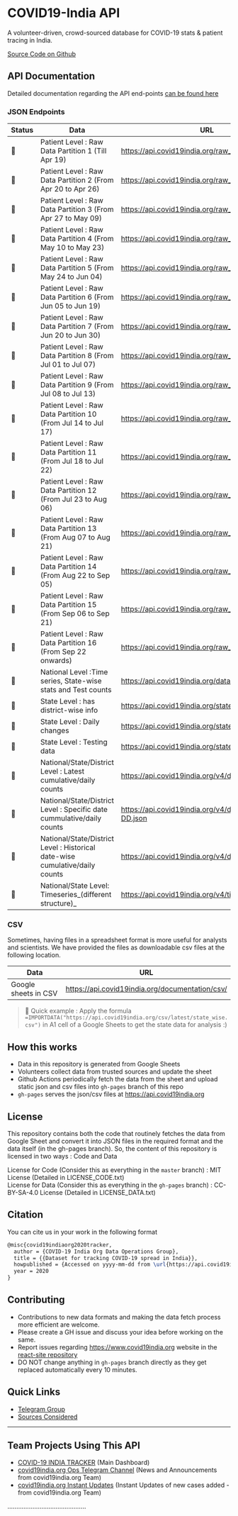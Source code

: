 # COVID19-India API

A volunteer-driven, crowd-sourced database for COVID-19 stats & patient tracing in India.

[Source Code on Github](https://github.com/covid19india/api)

## API Documentation

Detailed documentation regarding the API end-points [can be found here](documentation/)

### JSON Endpoints

| Status        | Data                                                                         | URL                                                     |
| ------------- | ---------------------------------------------------------------------------- | ------------------------------------------------------- |
| :green_heart: | Patient Level : Raw Data Partition 1 (Till Apr 19)                           | <https://api.covid19india.org/raw_data1.json>           |
| :green_heart: | Patient Level : Raw Data Partition 2 (From Apr 20 to Apr 26)                 | <https://api.covid19india.org/raw_data2.json>           |
| :green_heart: | Patient Level : Raw Data Partition 3 (From Apr 27 to May 09)                 | <https://api.covid19india.org/raw_data3.json>           |
| :green_heart: | Patient Level : Raw Data Partition 4 (From May 10 to May 23)                 | <https://api.covid19india.org/raw_data4.json>           |
| :green_heart: | Patient Level : Raw Data Partition 5 (From May 24 to Jun 04)                 | <https://api.covid19india.org/raw_data5.json>           |
| :green_heart: | Patient Level : Raw Data Partition 6 (From Jun 05 to Jun 19)                 | <https://api.covid19india.org/raw_data6.json>           |
| :green_heart: | Patient Level : Raw Data Partition 7 (From Jun 20 to Jun 30)                 | <https://api.covid19india.org/raw_data7.json>           |
| :green_heart: | Patient Level : Raw Data Partition 8 (From Jul 01 to Jul 07)                 | <https://api.covid19india.org/raw_data8.json>           |
| :green_heart: | Patient Level : Raw Data Partition 9 (From Jul 08 to Jul 13)                 | <https://api.covid19india.org/raw_data9.json>           |
| :green_heart: | Patient Level : Raw Data Partition 10 (From Jul 14 to Jul 17)                | <https://api.covid19india.org/raw_data10.json>          |
| :green_heart: | Patient Level : Raw Data Partition 11 (From Jul 18 to Jul 22)                | <https://api.covid19india.org/raw_data11.json>          |
| :green_heart: | Patient Level : Raw Data Partition 12 (From Jul 23 to Aug 06)                | <https://api.covid19india.org/raw_data12.json>          |
| :green_heart: | Patient Level : Raw Data Partition 13 (From Aug 07 to Aug 21)                | <https://api.covid19india.org/raw_data13.json>          |
| :green_heart: | Patient Level : Raw Data Partition 14 (From Aug 22 to Sep 05)                | <https://api.covid19india.org/raw_data14.json>          |
| :green_heart: | Patient Level : Raw Data Partition 15 (From Sep 06 to Sep 21)                | <https://api.covid19india.org/raw_data15.json>          |
| :green_heart: | Patient Level : Raw Data Partition 16 (From Sep 22 onwards)                  | <https://api.covid19india.org/raw_data16.json>          |
| :green_heart: | National Level :Time series, State-wise stats and Test counts                | <https://api.covid19india.org/data.json>                |
| :green_heart: | State Level : has district-wise info                                         | <https://api.covid19india.org/state_district_wise.json> |
| :green_heart: | State Level : Daily changes                                                  | <https://api.covid19india.org/states_daily.json>        |
| :green_heart: | State Level : Testing data                                                   | <https://api.covid19india.org/state_test_data.json>     |
| :green_heart: | National/State/District Level : Latest cumulative/daily counts               | <https://api.covid19india.org/v4/data.json>             |
| :green_heart: | National/State/District Level : Specific date cummulative/daily counts       | <https://api.covid19india.org/v4/data-YYYY-MM-DD.json>  |
| :green_heart: | National/State/District Level : Historical date-wise cumulative/daily counts | <https://api.covid19india.org/v4/data-all.json>         |
| :green_heart: | National/State Level: Timeseries_(different structure)_                      | <https://api.covid19india.org/v4/timeseries.json>       |


### CSV

Sometimes, having files in a spreadsheet format is more useful for analysts and scientists. We have provided the files as downloadable csv files at the following location.

| Data                 | URL                                               |
| -------------------- | ------------------------------------------------- |
| Google sheets in CSV | <https://api.covid19india.org/documentation/csv/> |

> :rocket: Quick example : Apply the formula `=IMPORTDATA("https://api.covid19india.org/csv/latest/state_wise.csv")` in A1 cell of a Google Sheets to get the state data for analysis :)

## How this works

- Data in this repository is generated from Google Sheets
- Volunteers collect data from trusted sources and update the sheet
- Github Actions periodically fetch the data from the sheet and upload static json and csv files into `gh-pages` branch of this repo
- `gh-pages` serves the json/csv files at <https://api.covid19india.org>

## License

This repository contains both the code that routinely fetches the data from Google Sheet and convert it into JSON files in the required format and the data itself (in the gh-pages branch). So, the content of this repository is licensed in two ways : Code and Data

License for Code (Consider this as everything in the `master` branch) : MIT License (Detailed in LICENSE_CODE.txt)  
License for Data (Consider this as everything in the `gh-pages` branch) : CC-BY-SA-4.0 License (Detailed in LICENSE_DATA.txt)

## Citation

You can cite us in your work in the following format  

```tex
@misc{covid19indiaorg2020tracker,
  author = {COVID-19 India Org Data Operations Group},
  title = {{Dataset for tracking COVID-19 spread in India}},
  howpublished = {Accessed on yyyy-mm-dd from \url{https://api.covid19india.org/}},
  year = 2020
}
```

## Contributing

- Contributions to new data formats and making the data fetch process more efficient are welcome.
- Please create a GH issue and discuss your idea before working on the same.
- Report issues regarding <https://www.covid19india.org> website in the [react-site repository](https://github.com/covid19india/covid19india-react/issues)
- DO NOT change anything in `gh-pages` branch directly as they get replaced automatically every 10 minutes.

## Quick Links

- [Telegram Group](https://telegra.ph/CoVID-19--India-Ops-03-24)
- [Sources Considered](https://telegra.ph/Covid-19-Sources-03-19)

-----

## Team Projects Using This API

- [COVID-19 INDIA TRACKER](https://www.covid19india.org/) (Main Dashboard)
- [covid19india.org Ops Telegram Channel](https://t.me/covid19indiaorg) (News and Announcements from covid19india.org Team)
- [covid19india.org Instant Updates](https://t.me/covid19indiaorg_updates) (Instant Updates of new cases added - from covid19india.org Team)

............................................
